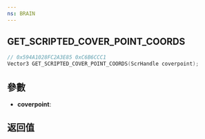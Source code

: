 ```yaml
---
ns: BRAIN
---
```

## GET_SCRIPTED_COVER_POINT_COORDS

```c
// 0x594A1028FC2A3E85 0xC6B6CCC1
Vector3 GET_SCRIPTED_COVER_POINT_COORDS(ScrHandle coverpoint);
```


## 參數
* **coverpoint**: 

## 返回值
